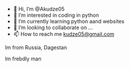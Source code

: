 - 👋 Hi, I’m @Akudze05
- 👀 I’m interested in coding in python
- 🌱 I’m currently learning python aand websites
- 💞️ I’m looking to collaborate on ...
- 📫 How to reach me kudze05@gmail.com

<!---
Akudze05/Akudze05 is a ✨ special ✨ repository because its `README.md` (this file) appears on your GitHub profile.
You can click the Preview link to take a look at your changes.
--->
Im from Russia, Dagestan

Im frebdly man  
